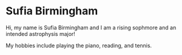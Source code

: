 # Sufia Birmingham
Hi, my name is Sufia Birmingham and I am a rising sophmore and an intended astrophysis major!

My hobbies include playing the piano, reading, and tennis. 
